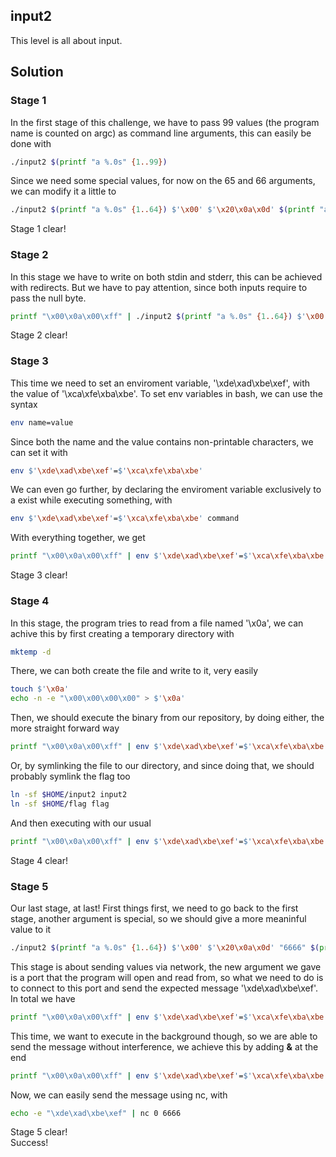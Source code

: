 ## input2
This level is all about input.

## Solution
### Stage 1
In the first stage of this challenge, we have to pass 99 values (the program name is counted on argc) as command line arguments, this can easily be done with
```bash
./input2 $(printf "a %.0s" {1..99})
```
Since we need some special values, for now on the 65 and 66 arguments, we can modify it a little to 
```bash
./input2 $(printf "a %.0s" {1..64}) $'\x00' $'\x20\x0a\x0d' $(printf "a %.0s" {67..99})
```
Stage 1 clear!
### Stage 2
In this stage we have to write on both stdin and stderr, this can be achieved with redirects. But we have to pay attention, since both inputs require to pass the null byte.
```bash
printf "\x00\x0a\x00\xff" | ./input2 $(printf "a %.0s" {1..64}) $'\x00' $'\x20\x0a\x0d' $(printf "a %.0s" {67..99}) 2< <(echo -n -e "\x00\x0a\x02\xff")
``` 
Stage 2 clear!
### Stage 3
This time we need to set an enviroment variable, '\xde\xad\xbe\xef', with the value of '\xca\xfe\xba\xbe'. To set env variables in bash, we can use the syntax
```bash
env name=value
```
Since both the name and the value contains non-printable characters, we can set it with
```bash
env $'\xde\xad\xbe\xef'=$'\xca\xfe\xba\xbe'
```
We can even go further, by declaring the enviroment variable exclusively to a exist while executing something, with
```bash
env $'\xde\xad\xbe\xef'=$'\xca\xfe\xba\xbe' command
```
With everything together, we get
```bash
printf "\x00\x0a\x00\xff" | env $'\xde\xad\xbe\xef'=$'\xca\xfe\xba\xbe' ./input2 $(printf "a %.0s" {1..64}) $'\x00' $'\x20\x0a\x0d' $(printf "a %.0s" {67..99}) 2< <(echo -n -e "\x00\x0a\x02\xff")
```
Stage 3 clear!
### Stage 4
In this stage, the program tries to read from a file named '\x0a', we can achive this by first creating a temporary directory with
```bash
mktemp -d
```
There, we can both create the file and write to it, very easily
```bash
touch $'\x0a'
echo -n -e "\x00\x00\x00\x00" > $'\x0a'
```
Then, we should execute the binary from our repository, by doing either, the more straight forward way
```bash
printf "\x00\x0a\x00\xff" | env $'\xde\xad\xbe\xef'=$'\xca\xfe\xba\xbe' $HOME/input2 $(printf "a %.0s" {1..64}) $'\x00' $'\x20\x0a\x0d' $(printf "a %.0s" {67..99}) 2< <(echo -n -e "\x00\x0a\x02\xff")
```
Or, by symlinking the file to our directory, and since doing that, we should probably symlink the flag too
```bash
ln -sf $HOME/input2 input2
ln -sf $HOME/flag flag
```
And then executing with our usual
```bash
printf "\x00\x0a\x00\xff" | env $'\xde\xad\xbe\xef'=$'\xca\xfe\xba\xbe' ./input2 $(printf "a %.0s" {1..64}) $'\x00' $'\x20\x0a\x0d' $(printf "a %.0s" {67..99}) 2< <(echo -n -e "\x00\x0a\x02\xff")
```
Stage 4 clear!
### Stage 5
Our last stage, at last! First things first, we need to go back to the first stage, another argument is special, so we should give a more meaninful value to it
```bash
./input2 $(printf "a %.0s" {1..64}) $'\x00' $'\x20\x0a\x0d' "6666" $(printf "a %.0s" {68..99})
```
This stage is about sending values via network, the new argument we gave is a port that the program will open and read from, so what we need to do is to connect to this port and send the expected message '\xde\xad\xbe\xef'.<br>
In total we have
```bash
printf "\x00\x0a\x00\xff" | env $'\xde\xad\xbe\xef'=$'\xca\xfe\xba\xbe' ./input2 $(printf "a %.0s" {1..64}) $'\x00' $'\x20\x0a\x0d' "6666" $(printf "a %.0s" {68..99}) 2< <(echo -n -e "\x00\x0a\x02\xff")
```
This time, we want to execute in the background though, so we are able to send the message without interference, we achieve this by adding **&** at the end
```bash
printf "\x00\x0a\x00\xff" | env $'\xde\xad\xbe\xef'=$'\xca\xfe\xba\xbe' ./input2 $(printf "a %.0s" {1..64}) $'\x00' $'\x20\x0a\x0d' "6666" $(printf "a %.0s" {68..99}) 2< <(echo -n -e "\x00\x0a\x02\xff") &
```
Now, we can easily send the message using nc, with
```bash
echo -e "\xde\xad\xbe\xef" | nc 0 6666
```
Stage 5 clear!<br>
Success!
